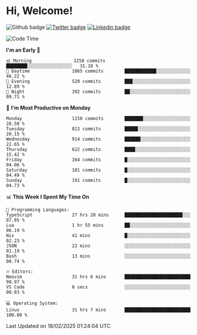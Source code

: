   # Hi, Welcome!
  ![Github badge](https://img.shields.io/github/followers/kraken-afk.svg?style=social&label=Follow&maxAge=2592000)
  [![Twitter badge](https://img.shields.io/badge/-Twitter-00acee?style=flat-square&logo=Twitter&logoColor=white)](https://twitter.com/trshppl)
  [![Linkedin badge](https://img.shields.io/badge/LinkedIn-0077B5?style=flat-square&logo=linkedin&logoColor=white)](https://www.linkedin.com/in/noveanrer)
<!--START_SECTION:waka-->
![Code Time](http://img.shields.io/badge/Code%20Time-794%20hrs%2051%20mins-blue)

**I'm an Early 🐤** 

```text
🌞 Morning                1258 commits        ████████░░░░░░░░░░░░░░░░░   31.18 % 
🌆 Daytime                1865 commits        ████████████░░░░░░░░░░░░░   46.22 % 
🌃 Evening                520 commits         ███░░░░░░░░░░░░░░░░░░░░░░   12.89 % 
🌙 Night                  392 commits         ██░░░░░░░░░░░░░░░░░░░░░░░   09.71 % 
```
📅 **I'm Most Productive on Monday** 

```text
Monday                   1150 commits        ███████░░░░░░░░░░░░░░░░░░   28.50 % 
Tuesday                  813 commits         █████░░░░░░░░░░░░░░░░░░░░   20.15 % 
Wednesday                914 commits         ██████░░░░░░░░░░░░░░░░░░░   22.65 % 
Thursday                 622 commits         ████░░░░░░░░░░░░░░░░░░░░░   15.42 % 
Friday                   164 commits         █░░░░░░░░░░░░░░░░░░░░░░░░   04.06 % 
Saturday                 181 commits         █░░░░░░░░░░░░░░░░░░░░░░░░   04.49 % 
Sunday                   191 commits         █░░░░░░░░░░░░░░░░░░░░░░░░   04.73 % 
```


📊 **This Week I Spent My Time On** 

```text
💬 Programming Languages: 
TypeScript               27 hrs 20 mins      ██████████████████████░░░   87.85 % 
Lua                      1 hr 55 mins        ██░░░░░░░░░░░░░░░░░░░░░░░   06.19 % 
Nix                      41 mins             █░░░░░░░░░░░░░░░░░░░░░░░░   02.23 % 
JSON                     22 mins             ░░░░░░░░░░░░░░░░░░░░░░░░░   01.19 % 
Bash                     13 mins             ░░░░░░░░░░░░░░░░░░░░░░░░░   00.74 % 

🔥 Editors: 
Neovim                   31 hrs 6 mins       █████████████████████████   99.97 % 
VS Code                  0 secs              ░░░░░░░░░░░░░░░░░░░░░░░░░   00.03 % 

💻 Operating System: 
Linux                    31 hrs 7 mins       █████████████████████████   100.00 % 
```


 Last Updated on 18/02/2025 01:24:04 UTC
<!--END_SECTION:waka-->